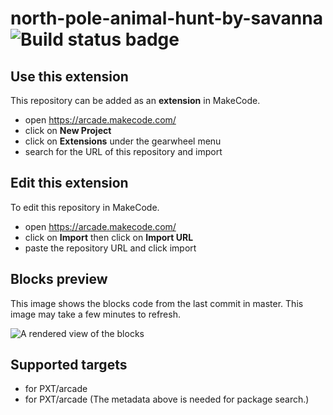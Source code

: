 # north-pole-animal-hunt-by-savanna ![Build status badge](https://github.com/savanna-osei/north-pole-animal-hunt-by-savanna/workflows/MakeCode/badge.svg)



## Use this extension

This repository can be added as an **extension** in MakeCode.

* open https://arcade.makecode.com/
* click on **New Project**
* click on **Extensions** under the gearwheel menu
* search for the URL of this repository and import

## Edit this extension

To edit this repository in MakeCode.

* open https://arcade.makecode.com/
* click on **Import** then click on **Import URL**
* paste the repository URL and click import

## Blocks preview

This image shows the blocks code from the last commit in master.
This image may take a few minutes to refresh.

![A rendered view of the blocks](https://github.com/savanna-osei/north-pole-animal-hunt-by-savanna/raw/master/.makecode/blocks.png)

## Supported targets

* for PXT/arcade
* for PXT/arcade
(The metadata above is needed for package search.)

